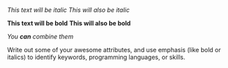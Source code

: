 *This text will be italic*
_This will also be italic_

**This text will be bold**
__This will also be bold__

_You **can** combine them_


Write out some of your awesome attributes, and use emphasis (like bold or italics) to identify keywords, programming languages, or skills. 
